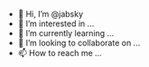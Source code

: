 - 👋 Hi, I’m @jabsky
- 👀 I’m interested in ...
- 🌱 I’m currently learning ...
- 💞️ I’m looking to collaborate on ...
- 📫 How to reach me ...

<!---
jabsky/jabsky is a ✨ special ✨ repository because its `README.md` (this file) appears on your GitHub profile.
You can click the Preview link to take a look at your changes.
--->
